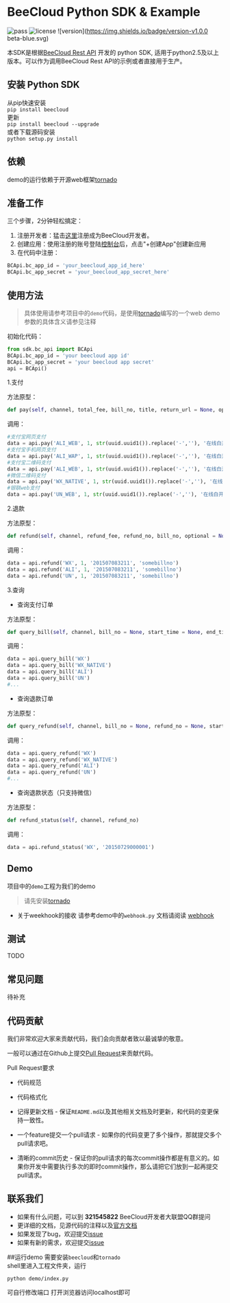 # BeeCloud Python SDK & Example
![pass](https://img.shields.io/badge/Build-pass-green.svg) ![license](https://img.shields.io/badge/license-MIT-brightgreen.svg) ![version](https://img.shields.io/badge/version-v1.0.0 beta-blue.svg)

本SDK是根据[BeeCloud Rest API](https://github.com/beecloud/beecloud-rest-api) 开发的 python SDK, 适用于python2.5及以上版本。可以作为调用BeeCloud Rest API的示例或者直接用于生产。

## 安装 Python SDK

从pip快速安装  
`pip install beecloud`  
更新  
`pip install beecloud --upgrade`  
或者下载源码安装  
`python setup.py install`  

## 依赖
demo的运行依赖于开源web框架[tornado](http://www.tornadoweb.cn/)

## 准备工作
三个步骤，2分钟轻松搞定：
1. 注册开发者：猛击[这里](http://www.beecloud.cn/register)注册成为BeeCloud开发者。
2. 创建应用：使用注册的账号登陆[控制台](http://www.beecloud.cn/dashboard/)后，点击"+创建App"创建新应用
3. 在代码中注册：

```python
BCApi.bc_app_id = 'your_beecloud_app_id_here'
BCApi.bc_app_secret = 'your_beecloud_app_secret_here'
```

## 使用方法
>具体使用请参考项目中的`demo`代码，是使用[tornado](http://www.tornadoweb.cn/)编写的一个web demo  
>参数的具体含义请参见注释

初始化代码：

```python
from sdk.bc_api import BCApi
BCApi.bc_app_id = 'your beecloud app id'
BCApi.bc_app_secret = 'your beecloud app secret'
api = BCApi()
```

1.支付

方法原型：

```python
def pay(self, channel, total_fee, bill_no, title, return_url = None, optional = None, show_url = None, qr_pay_mode = None, openid = None):
```

调用：

```python
#支付宝网页支付
data = api.pay('ALI_WEB', 1, str(uuid.uuid1()).replace('-',''), '在线白开水', return_url = 'http://58.211.191.85:8088/result')
#支付宝手机网页支付
data = api.pay('ALI_WAP', 1, str(uuid.uuid1()).replace('-',''), '在线白开水', return_url = 'http://58.211.191.85:8088/result')
#支付宝二维码支付
data = api.pay('ALI_WEB', 1, str(uuid.uuid1()).replace('-',''), '在线白开水', return_url = 'http://58.211.191.85:8088/result', qr_pay_mode = '0')
#微信二维码支付
data = api.pay('WX_NATIVE', 1, str(uuid.uuid1()).replace('-',''), '在线白开水')
#银联web支付
data = api.pay('UN_WEB', 1, str(uuid.uuid1()).replace('-',''), '在线白开水', return_url = 'http://58.211.191.85:8088/result')
```
2.退款

方法原型：

```python
def refund(self, channel, refund_fee, refund_no, bill_no, optional = None):
```
调用：

```python
data = api.refund('WX', 1, '201507083211', 'somebillno')
data = api.refund('ALI', 1, '201507083211', 'somebillno')
data = api.refund('UN', 1, '201507083211', 'somebillno')
```
3.查询

* 查询支付订单

方法原型：

```python
def query_bill(self, channel, bill_no = None, start_time = None, end_time = None, skip = None, limit = None):
```
调用：

```python
data = api.query_bill('WX')
data = api.query_bill('WX_NATIVE')
data = api.query_bill('ALI')
data = api.query_bill('UN')
#...
```
* 查询退款订单

方法原型：

```python
def query_refund(self, channel, bill_no = None, refund_no = None, start_time = None, end_time = None, skip = None, limit = None):
```
调用：

```python
data = api.query_refund('WX')
data = api.query_refund('WX_NATIVE')
data = api.query_refund('ALI')
data = api.query_refund('UN')
#...
```
* 查询退款状态（只支持微信）

方法原型：

```python
def refund_status(self, channel, refund_no)
```
调用：

```python
data = api.refund_status('WX', '20150729000001')
```

## Demo
项目中的`demo`工程为我们的demo  
>请先安装[tornado](http://www.tornadoweb.cn/)

- 关于weekhook的接收
请参考demo中的`webhook.py`
文档请阅读 [webhook](https://beecloud.cn/doc/java.php#webhook)

## 测试
TODO

## 常见问题
待补充

## 代码贡献
我们非常欢迎大家来贡献代码，我们会向贡献者致以最诚挚的敬意。

一般可以通过在Github上提交[Pull Request](https://github.com/beecloud/beecloud-python)来贡献代码。

Pull Request要求

- 代码规范 

- 代码格式化 

- 记得更新文档 - 保证`README.md`以及其他相关文档及时更新，和代码的变更保持一致性。

- 一个feature提交一个pull请求 - 如果你的代码变更了多个操作，那就提交多个pull请求吧。

- 清晰的commit历史 - 保证你的pull请求的每次commit操作都是有意义的。如果你开发中需要执行多次的即时commit操作，那么请把它们放到一起再提交pull请求。

## 联系我们
- 如果有什么问题，可以到 **321545822** BeeCloud开发者大联盟QQ群提问
- 更详细的文档，见源代码的注释以及[官方文档](https://beecloud.cn/doc/python.php)
- 如果发现了bug，欢迎提交[issue](https://github.com/beecloud/beecloud-python/issues)
- 如果有新的需求，欢迎提交[issue](https://github.com/beecloud/beecloud-python/issues)


##运行demo
需要安装`beecloud`和`tornado`  
shell里进入工程文件夹，运行

```shell
python demo/index.py
```
可自行修改端口
打开浏览器访问localhost即可
